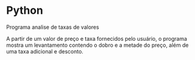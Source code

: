 # Python
Programa analise de taxas de valores

A partir de um valor de preço e taxa fornecidos pelo usuário, o programa mostra um levantamento contendo o dobro e a metade do preço,
além de uma taxa adicional e desconto. 
